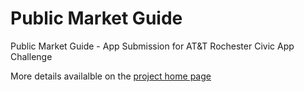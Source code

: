 Public Market Guide
===================

Public Market Guide - App Submission for AT&amp;T Rochester Civic App Challenge

More details availalble on the [project home page](http://ptraeg.github.io/publicmarketguide/)
